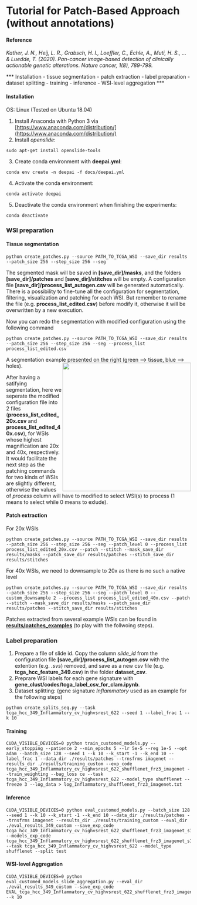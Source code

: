 Tutorial for Patch-Based Approach (without annotations)
===========

#### Reference
*Kather, J. N., Heij, L. R., Grabsch, H. I., Loeffler, C., Echle, A., Muti, H. S., ... & Luedde, T. (2020). Pan-cancer image-based detection of clinically actionable genetic alterations. Nature cancer, 1(8), 789-799.*


*** Installation - tissue segmentation - patch extraction - label preparation - dataset splitting - training - inference - WSI-level aggregation ***


#### Installation
OS: Linux (Tested on Ubuntu 18.04)
1. Install Anaconda with Python 3 via [https://www.anaconda.com/distribution/](https://www.anaconda.com/distribution/)
2. Install *openslide*:
```shell
sudo apt-get install openslide-tools
```
3. Create conda environment with **deepai.yml**:
```shell
conda env create -n deepai -f docs/deepai.yml
```
4. Activate the conda environment:
```shell
conda activate deepai
```
5. Deactivate the conda environment when finishing the experiments:
```shell
conda deactivate
```

### WSI preparation

#### Tissue segmentation
```shell
python create_patches.py --source PATH_TO_TCGA_WSI --save_dir results --patch_size 256 --step_size 256 --seg
```
The segmented mask will be saved in **[save_dir]/masks**, and the folders **[save_dir]/patches** and **[save_dir]/stitches** will be empty. A configuration file **[save_dir]/process_list_autogen.csv** will be generated automatically. There is a possibility to fine-tune all the configuration for segmentation, filtering, visualization and patching for each WSI. But remember to rename the file (e.g. **process_list_edited.csv**) before modify it, otherwise it will be overwritten by a new execution.

Now you can redo the segmentation with modified configuration using the following command
```shell
python create_patches.py --source PATH_TO_TCGA_WSI --save_dir results --patch_size 256 --step_size 256 --seg --process_list process_list_edited.csv
```

A segmentation example presented on the right (green --> tissue, blue --> holes).
<img src="docs/seg_A9H4.jpg" width="350px" align="right" />

After having a satifying segmentation, here we seperate the modified configuration file into 2 files (**process_list_edited_20x.csv** and **process_list_edited_40x.csv**), for WSIs whose highest magnification are 20x and 40x, respectively. It would facilitate the next step as the patching commands for two kinds of WSIs are slightly different, otherwise the values of *process* column will have to modified to select WSI(s) to process (1 means to select while 0 means to exlude).

#### Patch extraction
For 20x WSIs
```shell
python create_patches.py --source PATH_TO_TCGA_WSI --save_dir results --patch_size 256 --step_size 256 --seg --patch_level 0 --process_list process_list_edited_20x.csv --patch --stitch --mask_save_dir results/masks --patch_save_dir results/patches --stitch_save_dir results/stitches
```

For 40x WSIs, we need to downsample to 20x as there is no such a native level
```shell
python create_patches.py --source PATH_TO_TCGA_WSI --save_dir results --patch_size 256 --step_size 256 --seg --patch_level 0 --custom_downsample 2 --process_list process_list_edited_40x.csv --patch --stitch --mask_save_dir results/masks --patch_save_dir results/patches --stitch_save_dir results/stitches
```

Patches extracted from several example WSIs can be found in [**results/patches_examples**](https://github.com/qinghezeng/CLAM/tree/master/results/patches_examples) (to play with the follwoing steps). 

### Label preparation
1. Prepare a file of slide id. Copy the column *slide_id* from the configuration file **[save_dir]/process_list_autogen.csv** with the extention (e.g. *.svs*) removed, and save as a new csv file (e.g. **tcga_hcc_feature_349.csv**) in the folder **dataset_csv**. 
2. Preprare WSI labels for each gene signature with **gene_clust/codes/tcga_label_csv_for_clam.ipynb**.
3. Dataset splitting: (gene signature *Inflammatory* used as an example for the following steps)
```shell
python create_splits_seq.py --task tcga_hcc_349_Inflammatory_cv_highvsrest_622 --seed 1 --label_frac 1 --k 10
```

#### Training
```shell
CUDA_VISIBLE_DEVICES=0 python train_customed_models.py --early_stopping --patience 2 --min_epochs 5 --lr 5e-5 --reg 1e-5 --opt adam --batch_size 128 --seed 1 --k 10 --k_start -1 --k_end 10 --label_frac 1 --data_dir ./results/patches --trnsfrms imagenet --results_dir ./results/training_custom --exp_code tcga_hcc_349_Inflammatory_cv_highvsrest_622_shufflenet_frz3_imagenet --train_weighting --bag_loss ce --task tcga_hcc_349_Inflammatory_cv_highvsrest_622 --model_type shufflenet --freeze 3 --log_data > log_Inflammatory_shufflenet_frz3_imagenet.txt
```

#### Inference
```shell
CUDA_VISIBLE_DEVICES=0 python eval_customed_models.py --batch_size 128 --seed 1 --k 10 --k_start -1 --k_end 10 --data_dir ./results/patches --trnsfrms imagenet --results_dir ./results/training_custom --eval_dir ./eval_results_349_custom --save_exp_code tcga_hcc_349_Inflammatory_cv_highvsrest_622_shufflenet_frz3_imagenet_s1_cv --models_exp_code tcga_hcc_349_Inflammatory_cv_highvsrest_622_shufflenet_frz3_imagenet_s1 --task tcga_hcc_349_Inflammatory_cv_highvsrest_622 --model_type shufflenet --split test
```

#### WSI-level Aggregation
```shell
CUDA_VISIBLE_DEVICES=0 python eval_customed_models_slide_aggregation.py --eval_dir ./eval_results_349_custom --save_exp_code EVAL_tcga_hcc_349_Inflammatory_cv_highvsrest_622_shufflenet_frz3_imagenet_s1_cv --k 10
```



